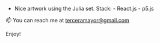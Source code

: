 - Nice artwork using the Julia set.
    Stack:
        - React.js
        - p5.js

📫 You can reach me at terceramayor@gmail.com

Enjoy!